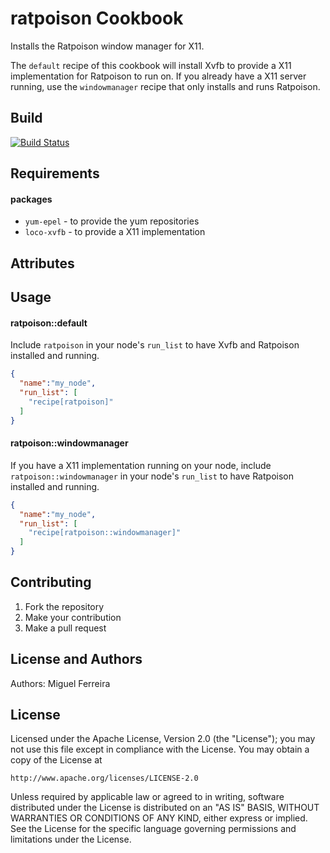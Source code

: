 ratpoison Cookbook
===========================
Installs the Ratpoison window manager for X11.

The `default` recipe of this cookbook will install Xvfb
to provide a X11 implementation for Ratpoison to run on.
If you already have a X11 server running, use the 
`windowmanager` recipe that only installs and runs
Ratpoison.

Build
-----

[![Build Status](https://travis-ci.org/miguelaferreira/ratpoison_cookbook.svg?branch=setup-travis-ci)](https://travis-ci.org/miguelaferreira/ratpoison_cookbook)

Requirements
------------
#### packages
- `yum-epel`  - to provide the yum repositories
- `loco-xvfb` - to provide a X11 implementation

Attributes
----------

Usage
-----
#### ratpoison::default
Include `ratpoison` in your node's `run_list` to have
Xvfb and Ratpoison installed and running.

```json
{
  "name":"my_node",
  "run_list": [
    "recipe[ratpoison]"
  ]
}
```

#### ratpoison::windowmanager
If you have a X11 implementation running on 
your node, include `ratpoison::windowmanager` in your node's
`run_list` to have Ratpoison installed and running.

```json
{
  "name":"my_node",
  "run_list": [
    "recipe[ratpoison::windowmanager]"
  ]
}
```

Contributing
------------

1. Fork the repository
2. Make your contribution
3. Make a pull request

License and Authors
-------------------
Authors: Miguel Ferreira

License
-------

Licensed under the Apache License, Version 2.0 (the "License");
you may not use this file except in compliance with the License.
You may obtain a copy of the License at

    http://www.apache.org/licenses/LICENSE-2.0

Unless required by applicable law or agreed to in writing, software
distributed under the License is distributed on an "AS IS" BASIS,
WITHOUT WARRANTIES OR CONDITIONS OF ANY KIND, either express or implied.
See the License for the specific language governing permissions and
limitations under the License.
